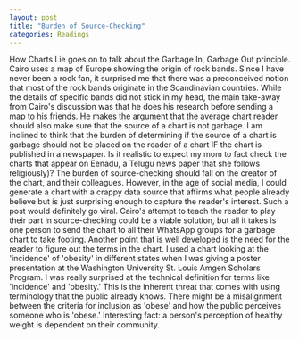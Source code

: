 ```yaml
---
layout: post
title: "Burden of Source-Checking"
categories: Readings
---
```


How Charts Lie goes on to talk about the Garbage In, Garbage Out principle. Cairo uses a map of Europe showing the origin of rock bands. Since I have never been a rock fan, it surprised me that there was a preconceived notion that most of the rock bands originate in the Scandinavian countries. While the details of specific bands did not stick in my head, the main take-away from Cairo's discussion was that he does his research before sending a map to his friends. He makes the argument that the average chart reader should also make sure that the source of a chart is not garbage.
I am inclined to think that the burden of determining if the source of a chart is garbage should not be placed on the reader of a chart IF the chart is published in a newspaper. Is it realistic to expect my mom to fact check the charts that appear on Eenadu, a Telugu news paper that she follows religiously)? The burden of source-checking should fall on the creator of the chart, and their colleagues. However, in the age of social media, I could generate a chart with a crappy data source that affirms what people already believe but is just surprising enough to capture the reader's interest. Such a post would definitely go viral. Cairo's attempt to teach the reader to play their part in source-checking could be a viable solution, but all it takes is one person to send the chart to all their WhatsApp groups for a garbage chart to take footing.
Another point that is well developed is the need for the reader to figure out the terms in the chart. I used a chart looking at the 'incidence' of 'obesity' in different states when I was giving a poster presentation at the Washington University St. Louis Amgen Scholars Program. I was really surprised at the technical definition for terms like 'incidence' and 'obesity.' This is the inherent threat that comes with using terminology that the public already knows. There might be a misalignment between the criteria for inclusion as 'obese' and how the public perceives someone who is 'obese.' Interesting fact: a person's perception of healthy weight is dependent on their community.
